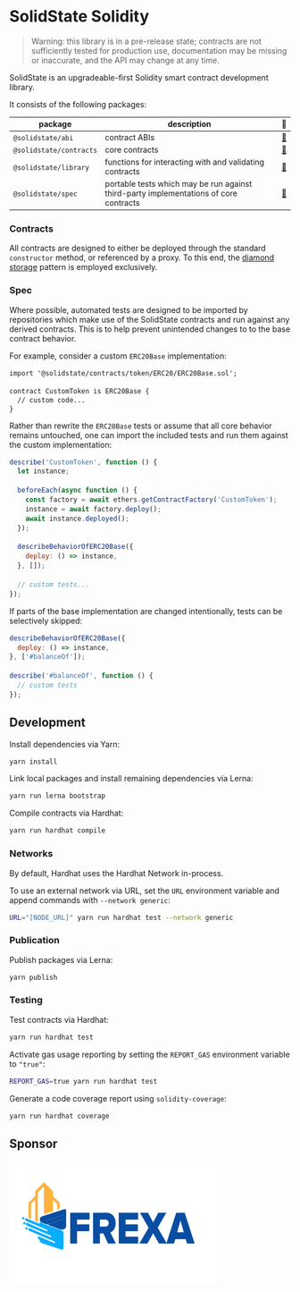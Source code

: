 # SolidState Solidity

> Warning: this library is in a pre-release state; contracts are not sufficiently tested for production use, documentation may be missing or inaccurate, and the API may change at any time.

SolidState is an upgradeable-first Solidity smart contract development library.

It consists of the following packages:

| package | description | 📕 |
|-|-|-|
| `@solidstate/abi` | contract ABIs | [📖](./abi/README.md) |
| `@solidstate/contracts` | core contracts | [📖](./contracts/README.md) |
| `@solidstate/library` | functions for interacting with and validating contracts | [📖](./lib/README.md) |
| `@solidstate/spec` | portable tests which may be run against third-party implementations of core contracts | [📖](./spec/README.md) |

### Contracts

All contracts are designed to either be deployed through the standard `constructor` method, or referenced by a proxy.  To this end, the [diamond storage](https://medium.com/1milliondevs/new-storage-layout-for-proxy-contracts-and-diamonds-98d01d0eadb) pattern is employed exclusively.

### Spec

Where possible, automated tests are designed to be imported by repositories which make use of the SolidState contracts and run against any derived contracts.  This is to help prevent unintended changes to to the base contract behavior.

For example, consider a custom `ERC20Base` implementation:

```solidity
import '@solidstate/contracts/token/ERC20/ERC20Base.sol';

contract CustomToken is ERC20Base {
  // custom code...
}
```

Rather than rewrite the `ERC20Base` tests or assume that all core behavior remains untouched, one can import the included tests and run them against the custom implementation:

```javascript
describe('CustomToken', function () {
  let instance;

  beforeEach(async function () {
    const factory = await ethers.getContractFactory('CustomToken');
    instance = await factory.deploy();
    await instance.deployed();
  });

  describeBehaviorOfERC20Base({
    deploy: () => instance,
  }, []);

  // custom tests...
});
```

If parts of the base implementation are changed intentionally, tests can be selectively skipped:


```javascript
describeBehaviorOfERC20Base({
  deploy: () => instance,
}, ['#balanceOf']);

describe('#balanceOf', function () {
  // custom tests
});
```

## Development

Install dependencies via Yarn:

```bash
yarn install
```

Link local packages and install remaining dependencies via Lerna:

```bash
yarn run lerna bootstrap
```

Compile contracts via Hardhat:

```bash
yarn run hardhat compile
```

### Networks

By default, Hardhat uses the Hardhat Network in-process.

To use an external network via URL, set the `URL` environment variable and append commands with `--network generic`:

```bash
URL="[NODE_URL]" yarn run hardhat test --network generic
```

### Publication

Publish packages via Lerna:

```bash
yarn publish
```

### Testing

Test contracts via Hardhat:

```bash
yarn run hardhat test
```

Activate gas usage reporting by setting the `REPORT_GAS` environment variable to `"true"`:

```bash
REPORT_GAS=true yarn run hardhat test
```

Generate a code coverage report using `solidity-coverage`:

```bash
yarn run hardhat coverage
```

## Sponsor

[![frexa.io](./frexa-logo.png)](http://frexa.io)
